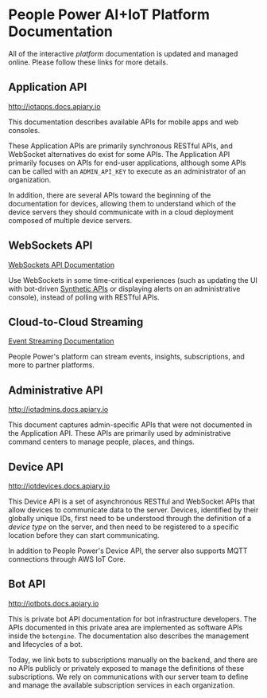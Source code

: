 # People Power AI+IoT Platform Documentation

All of the interactive *platform* documentation is updated and managed online. Please follow these links for more details.

## Application API
http://iotapps.docs.apiary.io

This documentation describes available APIs for mobile apps and web consoles. 

These Application APIs are primarily synchronous RESTful APIs, and WebSocket alternatives do exist for some APIs. The Application API primarily focuses on APIs for end-user applications, although some APIs can be called with an `ADMIN_API_KEY` to execute as an administrator of an organization.

In addition, there are several APIs toward the beginning of the documentation for devices, allowing them to understand which of the device servers they should communicate with in a cloud deployment composed of multiple device servers.

## WebSockets API

[WebSockets API Documentation](https://github.com/peoplepower/peoplepower-docs/blob/master/platform_apis/websockets.md)

Use WebSockets in some time-critical experiences (such as updating the UI with bot-driven [Synthetic APIs](https://github.com/peoplepower/peoplepower-docs/blob/master/synthetic_apis) or displaying alerts on an administrative console), instead of polling with RESTful APIs.

## Cloud-to-Cloud Streaming 

[Event Streaming Documentation](https://github.com/peoplepower/peoplepower-docs/blob/master/platform_apis/event_streaming.md)

People Power's platform can stream events, insights, subscriptions, and more to partner platforms.

## Administrative API
http://iotadmins.docs.apiary.io

This document captures admin-specific APIs that were not documented in the Application API. These APIs are primarily used by administrative command centers to manage people, places, and things.

## Device API
http://iotdevices.docs.apiary.io

This Device API is a set of asynchronous RESTful and WebSocket APIs that allow devices to communicate data to the server. Devices, identified by their globally unique IDs, first need to be understood through the definition of a *device type* on the server, and then need to be registered to a specific location before they can start communicating. 

In addition to People Power's Device API, the server also supports MQTT connections through AWS IoT Core. 

## Bot API
http://iotbots.docs.apiary.io

This is private bot API documentation for bot infrastructure developers. The APIs documented in this private area are implemented as software APIs inside the `botengine`. The documentation also describes the management and lifecycles of a bot.

Today, we link bots to subscriptions manually on the backend, and there are no APIs publicly or privately exposed to manage the definitions of these subscriptions. We rely on communications with our server team to define and manage the available subscription services in each organization.

